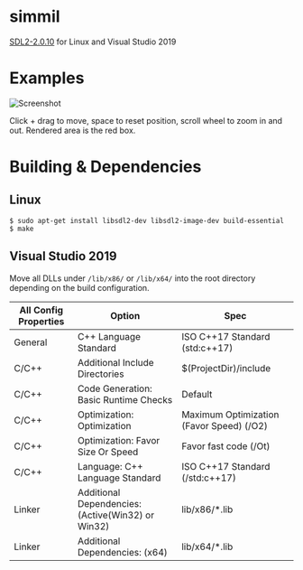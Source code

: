 # simmil
[SDL2-2.0.10](https://www.libsdl.org/)
for Linux and Visual Studio 2019

# Examples
![Screenshot](https://user-images.githubusercontent.com/17059471/126886608-7d2937fc-3b30-45af-bb0a-ccef7f86c52b.png)

Click + drag to move, space to reset position, scroll wheel to zoom in and out. Rendered area is the red box.

# Building & Dependencies
## Linux
```
$ sudo apt-get install libsdl2-dev libsdl2-image-dev build-essential
$ make
```
## Visual Studio 2019
Move all DLLs under `/lib/x86/` or `/lib/x64/` into the root directory depending on the build configuration.

| All Config Properties | Option | Spec |
|-----------------------|--------|------|
| General | C++ Language Standard | ISO C++17 Standard (std:c++17) |
| C/C++ | Additional Include Directories | $(ProjectDir)/include |
| C/C++ | Code Generation: Basic Runtime Checks | Default |
| C/C++ | Optimization: Optimization | Maximum Optimization (Favor Speed) (/O2) |
| C/C++ | Optimization: Favor Size Or Speed | Favor fast code (/Ot) |
| C/C++ | Language: C++ Language Standard | ISO C++17 Standard (/std:c++17) |
| Linker | Additional Dependencies: (Active(Win32) or Win32) | lib/x86/*.lib |
| Linker | Additional Dependencies: (x64) | lib/x64/*.lib |
